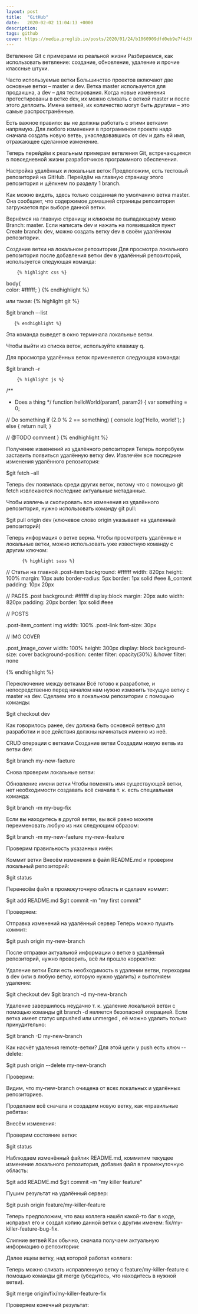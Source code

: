 ```yaml
---
layout: post
title:  "GitHub"
date:   2020-02-02 11:04:13 +0000
description: 
tags: github
cover: https://media.proglib.io/posts/2020/01/24/b1060909dfd0eb9e7f4d36eb930b1123.jpg
---
```



Ветвление Git с примерами из реальной жизни
Разбираемся, как использовать ветвление: создание, обновление, удаление и прочие классные штуки.

Часто используемые ветки
Большинство проектов включают две основные ветки – master и dev. Ветка master используется для продакшна, а dev – для тестирования. Когда новые изменения протестированы в ветке dev, их можно сливать с веткой master и после этого деплоить. Имена ветвей, их количество могут быть другими – это самые распространённые.

Есть важное правило: вы не должны работать с этими ветками напрямую. Для любого изменения в программном проекте надо сначала создать новую ветвь, унаследовавшись от dev и дать ей имя, отражающее сделанное изменение.

Теперь перейдём к реальным примерам ветвления Git, встречающимся в повседневной жизни разработчиков программного обеспечения.

Настройка удалённых и локальных веток
Предположим, есть тестовый репозиторий на GitHub. Перейдём на главную страницу этого репозитория и щёлкнем по разделу 1 branch.


Как можно видеть, здесь только созданная по умолчанию ветка master. Она сообщает, что содержимое домашней страницы репозитория загружается при выборе данной ветки.

Вернёмся на главную страницу и кликнем по выпадающему меню Branch: master. Если написать dev и нажать на появившийся пункт Create branch: dev, можно создать ветку dev в своём удалённом репозитории.


Создание ветки на локальном репозитории
Для просмотра локального репозитория после добавления ветки dev в удалённый репозиторий, используется следующая команда:

        {% highlight css %}
body{            
color: #ffffff;
}
{% endhighlight %}
        
или такая:
{% highlight git %}
            
$git branch –-list

       {% endhighlight %} 

Эта команда выведет в окно терминала локальные ветви.


Чтобы выйти из списка веток, используйте клавишу q.

Для просмотра удалённых веток применяется следующая команда:

            
$git branch –r

        {% highlight js %}
/**
 * Does a thing
 */
function helloWorld(param1, param2) {
  var something = 0;

  // Do something
  if (2.0 % 2 == something) {
    console.log('Hello, world!');
  } else {
    return null;
  }

  // @TODO comment
}
{% endhighlight %}

Получение изменений из удалённого репозитория
Теперь попробуем заставить появиться удалённую ветку dev. Извлечём все последние изменения удалённого репозитория:

            
$git fetch –all

        

Теперь dev появилась среди других веток, потому что с помощью git fetch извлекаются последние актуальные метаданные.


Чтобы извлечь и скопировать все изменения из удалённого репозитория, нужно использовать команду git pull:

            
$git pull origin dev (ключевое слово origin указывает на удаленный репозиторий)

        
Теперь информация о ветке верна. Чтобы просмотреть удалённые и локальные ветки, можно использовать уже известную команду с другим ключом:

          {% highlight sass %}   
//  Статьи на главной 
.post-item
    background: #ffffff
    width: 820px
    height: 100%
    margin: 10px auto
    border-radius: 5px
    border: 1px solid #eee
    &_content
        padding: 10px 20px 
        
        
        
// PAGES
.post
    background: #ffffff
    display:block
    margin: 20px auto
    width: 820px
    padding: 20px
    border: 1px solid #eee
    
    
    
// POSTS

.post-item_content
    img
        width: 100%
.post-link
    font-size: 30px


// IMG COVER

.post_image_cover
    width: 100%
    height: 300px
    display: block
    background-size: cover
    background-position: center
    filter: opacity(30%)
    &:hover
        filter: none

{% endhighlight %}
        

Переключение между ветками
Всё готово к разработке, и непосредственно перед началом нам нужно изменить текущую ветку с master на dev. Сделаем это в локальном репозитории с помощью команды:

            
$git checkout dev

        

Как говорилось ранее, dev должна быть основной ветвью для разработки и все действия должны начинаться именно из неё.

CRUD операции с ветками
Создание ветви
Создадим новую ветвь из ветви dev:

            
$git branch my-new-faeture

        

Снова проверим локальные ветви:


Обновление имени ветки
Чтобы поменять имя существующей ветки, нет необходимости создавать всё сначала т. к. есть специальная команда:

            
$git branch -m my-bug-fix

        
Если вы находитесь в другой ветви, вы всё равно можете переименовать любую из них следующим образом:

            
$git branch -m my-new-faeture my-new-feature

        
Проверим правильность указанных имён:


Коммит ветки
Внесём изменения в файл README.md и проверим локальный репозиторий:

            
$git status

        

Перенесём файл в промежуточную область и сделаем коммит:

            
$git add README.md
$git commit -m "my first commit"

        

Проверяем:


Отправка изменений на удалённый сервер
Теперь можно пушить коммит:

            
$git push origin my-new-branch

        

После отправки актуальной информации о ветке в удалённый репозиторий, нужно проверить, всё ли прошло корректно:


Удаление ветки
Если есть необходимость в удалении ветви, переходим в dev (или в любую ветку, которую нужно удалить) и выполняем удаление:

            
$git checkout dev
$git branch -d my-new-branch

        

Удаление завершилось неудачно т. к. удаление локальной ветви с помощью команды git branch -d является безопасной операцией. Если ветка имеет статус unpushed или unmerged , её можно удалить только принудительно:

            
$git branch -D my-new-branch

        

Как насчёт удаления remote-ветки? Для этой цели у push есть ключ --delete:

            
$git push origin --delete my-new-branch

        

Проверим:


Видим, что my-new-branch очищена от всех локальных и удалённых репозиториев.

Проделаем всё сначала и создадим новую ветку, как «правильные ребята»:


Внесём изменения:


Проверим состояние ветки:

            
$git status

        

Наблюдаем изменённый файлик README.md, коммитим текущее изменение локального репозитория, добавив файл в промежуточную область:

            
$git add README.md
$git commit -m "my killer feature"

        

Пушим результат на удалённый сервер:

            
$git push origin feature/my-killer-feature

        

Теперь предположим, что ваш коллега нашёл какой-то баг в коде, исправил его и создал копию данной ветки с другим именем: fix/my-killer-feature-bug-fix.

Слияние ветвей
Как обычно, сначала получаем актуальную информацию о репозитории:


Далее ищем ветку, над которой работал коллега:


Теперь можно сливать исправленную ветку с feature/my-killer-feature с помощью команды git merge (убедитесь, что находитесь в нужной ветви).

            
$git merge origin/fix/my-killer-feature-fix

        

Проверяем конечный результат:

